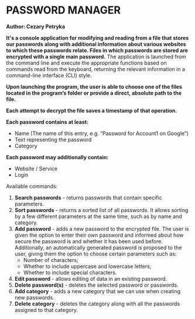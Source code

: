 # PASSWORD MANAGER
**Author: Cezary Petryka**

**It's a console application for modifying and reading from a file that stores our passwords along with additional information about various websites to which these passwords relate. Files in which passwords are stored are encrypted with a single main password.** The application is launched from the command line and execute the appropriate functions based on commands read from the keyboard, returning the relevant information in a command-line interface (CLI) style.

**Upon launching the program, the user is able to choose one of the files located in the program’s folder or provide a direct, absolute path to the file.**

**Each attempt to decrypt the file saves a timestamp of that operation.**

**Each password contains at least:**
- Name (The name of this entry, e.g. “Password for Account1 on Google”)
- Text representing the password
- Category

**Each password may additionally contain:**
- Website / Service
- Login

Available commands:
1. **Search passwords** - returns passwords that contain specific parameters.
2. **Sort passwords** - returns a sorted list of all passwords. It allows sorting by a few different parameters at the same time, such as by name and category.
3. **Add password** - adds a new password to the encrypted file. The user is given the option to enter their own password and informed about how secure the password is and whether it has been used before. Additionally, an automatically generated password is proposed to the user, giving them the option to choose certain parameters such as:
   - Number of characters; 
   - Whether to include uppercase and lowercase letters; 
   - Whether to include special characters.
4. **Edit password** - allows editing of data in an existing password.
5. **Delete password(s)** - deletes the selected password or passwords.
6. **Add category** - adds a new category that we can use when creating new passwords.
7. **Delete category** - deletes the category along with all the passwords assigned to that category.